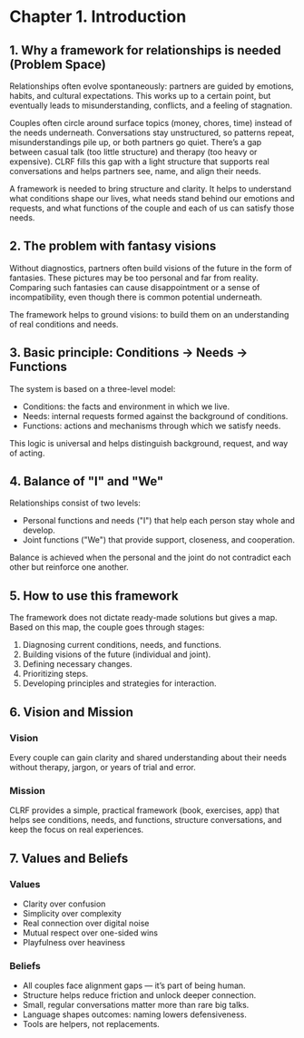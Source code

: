 # Chapter 1. Introduction

## 1. Why a framework for relationships is needed (Problem Space)

Relationships often evolve spontaneously: partners are guided by emotions, habits, and cultural expectations. This works up to a certain point, but eventually leads to misunderstanding, conflicts, and a feeling of stagnation.

Couples often circle around surface topics (money, chores, time) instead of the needs underneath. Conversations stay unstructured, so patterns repeat, misunderstandings pile up, or both partners go quiet. There’s a gap between casual talk (too little structure) and therapy (too heavy or expensive). CLRF fills this gap with a light structure that supports real conversations and helps partners see, name, and align their needs.

A framework is needed to bring structure and clarity. It helps to understand what conditions shape our lives, what needs stand behind our emotions and requests, and what functions of the couple and each of us can satisfy those needs.

## 2. The problem with fantasy visions

Without diagnostics, partners often build visions of the future in the form of fantasies. These pictures may be too personal and far from reality. Comparing such fantasies can cause disappointment or a sense of incompatibility, even though there is common potential underneath.

The framework helps to ground visions: to build them on an understanding of real conditions and needs.

## 3. Basic principle: Conditions → Needs → Functions

The system is based on a three-level model:

- Conditions: the facts and environment in which we live.
- Needs: internal requests formed against the background of conditions.
- Functions: actions and mechanisms through which we satisfy needs.

This logic is universal and helps distinguish background, request, and way of acting.

## 4. Balance of "I" and "We"

Relationships consist of two levels:

- Personal functions and needs ("I") that help each person stay whole and develop.
- Joint functions ("We") that provide support, closeness, and cooperation.

Balance is achieved when the personal and the joint do not contradict each other but reinforce one another.

## 5. How to use this framework

The framework does not dictate ready-made solutions but gives a map. Based on this map, the couple goes through stages:

1. Diagnosing current conditions, needs, and functions.
2. Building visions of the future (individual and joint).
3. Defining necessary changes.
4. Prioritizing steps.
5. Developing principles and strategies for interaction.

## 6. Vision and Mission

### Vision

Every couple can gain clarity and shared understanding about their needs without therapy, jargon, or years of trial and error.

### Mission

CLRF provides a simple, practical framework (book, exercises, app) that helps see conditions, needs, and functions, structure conversations, and keep the focus on real experiences.

## 7. Values and Beliefs

### Values

- Clarity over confusion
- Simplicity over complexity
- Real connection over digital noise
- Mutual respect over one-sided wins
- Playfulness over heaviness

### Beliefs

- All couples face alignment gaps — it’s part of being human.
- Structure helps reduce friction and unlock deeper connection.
- Small, regular conversations matter more than rare big talks.
- Language shapes outcomes: naming lowers defensiveness.
- Tools are helpers, not replacements.